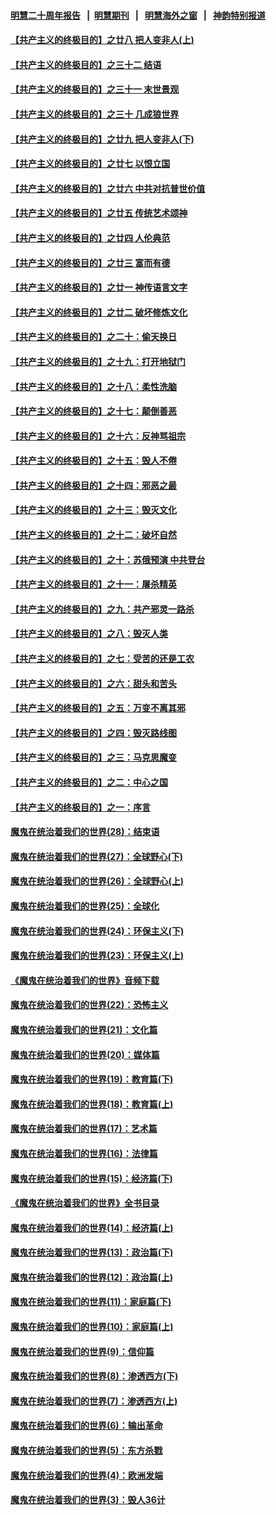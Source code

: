#### [明慧二十周年报告](https://github.com/gfw-breaker/mh-reports/blob/master/README.md?t=07200900) &nbsp;&nbsp;|&nbsp;&nbsp;[明慧期刊](https://github.com/gfw-breaker/mh-qikan) &nbsp;&nbsp;|&nbsp;&nbsp; [明慧海外之窗](https://github.com/gfw-breaker/mh-news/blob/master/README.md?t=07200900) &nbsp;&nbsp;|&nbsp;&nbsp; [神韵特别报道](https://github.com/gfw-breaker/mh-news/blob/master/shenyun.md?t=07200900) 

#### [【共产主义的终极目的】之廿八 把人变非人(上)](../pages/nsc422/n11340492.md?t=07200900) 

#### [【共产主义的终极目的】之三十二 结语](../pages/nsc422/n11360535.md?t=07200900) 

#### [【共产主义的终极目的】之三十一 末世景观](../pages/nsc422/n11351129.md?t=07200900) 

#### [【共产主义的终极目的】之三十 几成狼世界](../pages/nsc422/n11348280.md?t=07200900) 

#### [【共产主义的终极目的】之廿九 把人变非人(下)](../pages/nsc422/n11344140.md?t=07200900) 

#### [【共产主义的终极目的】之廿七 以恨立国](../pages/nsc422/n11336944.md?t=07200900) 

#### [【共产主义的终极目的】之廿六 中共对抗普世价值](../pages/nsc422/n11324785.md?t=07200900) 

#### [【共产主义的终极目的】之廿五 传统艺术颂神](../pages/nsc422/n11296396.md?t=07200900) 

#### [【共产主义的终极目的】之廿四 人伦典范](../pages/nsc422/n11296397.md?t=07200900) 

#### [【共产主义的终极目的】之廿三 富而有德](../pages/nsc422/n11283598.md?t=07200900) 

#### [【共产主义的终极目的】之廿一 神传语言文字](../pages/nsc422/n11263265.md?t=07200900) 

#### [【共产主义的终极目的】之廿二 破坏修炼文化](../pages/nsc422/n11245728.md?t=07200900) 

#### [【共产主义的终极目的】之二十：偷天换日](../pages/nsc422/n11238846.md?t=07200900) 

#### [【共产主义的终极目的】之十九：打开地狱门](../pages/nsc422/n11206376.md?t=07200900) 

#### [【共产主义的终极目的】之十八：柔性洗脑](../pages/nsc422/n11199994.md?t=07200900) 

#### [【共产主义的终极目的】之十七：颠倒善恶](../pages/nsc422/n11179782.md?t=07200900) 

#### [【共产主义的终极目的】之十六：反神骂祖宗](../pages/nsc422/n11166798.md?t=07200900) 

#### [【共产主义的终极目的】之十五：毁人不倦](../pages/nsc422/n11166792.md?t=07200900) 

#### [【共产主义的终极目的】之十四：邪恶之最](../pages/nsc422/n11150249.md?t=07200900) 

#### [【共产主义的终极目的】之十三：毁灭文化](../pages/nsc422/n11135227.md?t=07200900) 

#### [【共产主义的终极目的】之十二：破坏自然](../pages/nsc422/n11135214.md?t=07200900) 

#### [【共产主义的终极目的】之十：苏俄预演 中共登台](../pages/nsc422/n11118424.md?t=07200900) 

#### [【共产主义的终极目的】之十一：屠杀精英](../pages/nsc422/n11118442.md?t=07200900) 

#### [【共产主义的终极目的】之九：共产邪灵一路杀](../pages/nsc422/n11114139.md?t=07200900) 

#### [【共产主义的终极目的】之八：毁灭人类](../pages/nsc422/n11108503.md?t=07200900) 

#### [【共产主义的终极目的】之七：受苦的还是工农](../pages/nsc422/n11101809.md?t=07200900) 

#### [【共产主义的终极目的】之六：甜头和苦头](../pages/nsc422/n11096971.md?t=07200900) 

#### [【共产主义的终极目的】之五：万变不离其邪](../pages/nsc422/n11091285.md?t=07200900) 

#### [【共产主义的终极目的】之四：毁灭路线图](../pages/nsc422/n11086284.md?t=07200900) 

#### [【共产主义的终极目的】之三：马克思魔变](../pages/nsc422/n11061941.md?t=07200900) 

#### [【共产主义的终极目的】之二：中心之国](../pages/nsc422/n11047728.md?t=07200900) 

#### [【共产主义的终极目的】之一：序言](../pages/nsc422/n11086077.md?t=07200900) 

#### [魔鬼在统治着我们的世界(28)：结束语](../pages/nsc422/n10936246.md?t=07200900) 

#### [魔鬼在统治着我们的世界(27)：全球野心(下)](../pages/nsc422/n10928319.md?t=07200900) 

#### [魔鬼在统治着我们的世界(26)：全球野心(上)](../pages/nsc422/n10900318.md?t=07200900) 

#### [魔鬼在统治着我们的世界(25)：全球化](../pages/nsc422/n10788205.md?t=07200900) 

#### [魔鬼在统治着我们的世界(24)：环保主义(下)](../pages/nsc422/n10695307.md?t=07200900) 

#### [魔鬼在统治着我们的世界(23)：环保主义(上)](../pages/nsc422/n10688613.md?t=07200900) 

#### [《魔鬼在统治着我们的世界》音频下载](../pages/nsc422/n10635553.md?t=07200900) 

#### [魔鬼在统治着我们的世界(22)：恐怖主义](../pages/nsc422/n10614727.md?t=07200900) 

#### [魔鬼在统治着我们的世界(21)：文化篇](../pages/nsc422/n10597706.md?t=07200900) 

#### [魔鬼在统治着我们的世界(20)：媒体篇](../pages/nsc422/n10586579.md?t=07200900) 

#### [魔鬼在统治着我们的世界(19)：教育篇(下)](../pages/nsc422/n10564808.md?t=07200900) 

#### [魔鬼在统治着我们的世界(18)：教育篇(上)](../pages/nsc422/n10526970.md?t=07200900) 

#### [魔鬼在统治着我们的世界(17)：艺术篇](../pages/nsc422/n10499093.md?t=07200900) 

#### [魔鬼在统治着我们的世界(16)：法律篇](../pages/nsc422/n10485969.md?t=07200900) 

#### [魔鬼在统治着我们的世界(15)：经济篇(下)](../pages/nsc422/n10469975.md?t=07200900) 

#### [《魔鬼在统治着我们的世界》全书目录](../pages/nsc422/n10464261.md?t=07200900) 

#### [魔鬼在统治着我们的世界(14)：经济篇(上)](../pages/nsc422/n10457370.md?t=07200900) 

#### [魔鬼在统治着我们的世界(13)：政治篇(下)](../pages/nsc422/n10448270.md?t=07200900) 

#### [魔鬼在统治着我们的世界(12)：政治篇(上)](../pages/nsc422/n10444576.md?t=07200900) 

#### [魔鬼在统治着我们的世界(11)：家庭篇(下)](../pages/nsc422/n10440961.md?t=07200900) 

#### [魔鬼在统治着我们的世界(10)：家庭篇(上)](../pages/nsc422/n10435448.md?t=07200900) 

#### [魔鬼在统治着我们的世界(9)：信仰篇](../pages/nsc422/n10432159.md?t=07200900) 

#### [魔鬼在统治着我们的世界(8)：渗透西方(下)](../pages/nsc422/n10429603.md?t=07200900) 

#### [魔鬼在统治着我们的世界(7)：渗透西方(上)](../pages/nsc422/n10426013.md?t=07200900) 

#### [魔鬼在统治着我们的世界(6)：输出革命](../pages/nsc422/n10421536.md?t=07200900) 

#### [魔鬼在统治着我们的世界(5)：东方杀戮](../pages/nsc422/n10417707.md?t=07200900) 

#### [魔鬼在统治着我们的世界(4)：欧洲发端](../pages/nsc422/n10414890.md?t=07200900) 

#### [魔鬼在统治着我们的世界(3)：毁人36计](../pages/nsc422/n10411583.md?t=07200900) 


